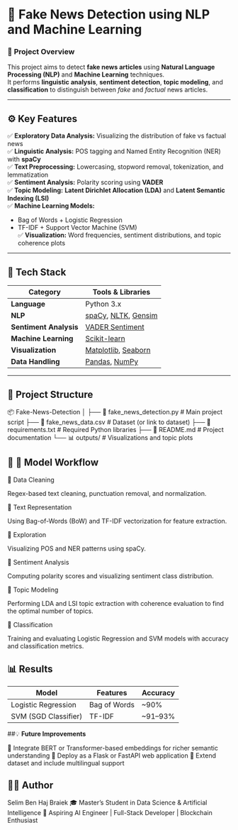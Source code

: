 # 🧠 Fake News Detection using NLP and Machine Learning

### 📄 **Project Overview**
This project aims to detect **fake news articles** using **Natural Language Processing (NLP)** and **Machine Learning** techniques.  
It performs **linguistic analysis**, **sentiment detection**, **topic modeling**, and **classification** to distinguish between *fake* and *factual* news articles.

---

## ⚙️ **Key Features**
✅ **Exploratory Data Analysis:** Visualizing the distribution of fake vs factual news  
✅ **Linguistic Analysis:** POS tagging and Named Entity Recognition (NER) with **spaCy**  
✅ **Text Preprocessing:** Lowercasing, stopword removal, tokenization, and lemmatization  
✅ **Sentiment Analysis:** Polarity scoring using **VADER**  
✅ **Topic Modeling:** **Latent Dirichlet Allocation (LDA)** and **Latent Semantic Indexing (LSI)**  
✅ **Machine Learning Models:**
- Bag of Words + Logistic Regression  
- TF-IDF + Support Vector Machine (SVM)  
✅ **Visualization:** Word frequencies, sentiment distributions, and topic coherence plots  

---

## 🧰 **Tech Stack**

| Category | Tools & Libraries |
|-----------|------------------|
| **Language** | Python 3.x |
| **NLP** | [spaCy](https://spacy.io/), [NLTK](https://www.nltk.org/), [Gensim](https://radimrehurek.com/gensim/) |
| **Sentiment Analysis** | [VADER Sentiment](https://github.com/cjhutto/vaderSentiment) |
| **Machine Learning** | [Scikit-learn](https://scikit-learn.org/stable/) |
| **Visualization** | [Matplotlib](https://matplotlib.org/), [Seaborn](https://seaborn.pydata.org/) |
| **Data Handling** | [Pandas](https://pandas.pydata.org/), [NumPy](https://numpy.org/) |

---

## 📁 **Project Structure**

📦 Fake-News-Detection
│
├── 📄 fake_news_detection.py # Main project script
├── 📄 fake_news_data.csv # Dataset (or link to dataset)
├── 📄 requirements.txt # Required Python libraries
├── 📄 README.md # Project documentation
└── 📊 outputs/ # Visualizations and topic plots




## 📁 **🧪 Model Workflow**
🔹 Data Cleaning

Regex-based text cleaning, punctuation removal, and normalization.

🔹 Text Representation

Using Bag-of-Words (BoW) and TF-IDF vectorization for feature extraction.

🔹 Exploration

Visualizing POS and NER patterns using spaCy.

🔹 Sentiment Analysis

Computing polarity scores and visualizing sentiment class distribution.

🔹 Topic Modeling

Performing LDA and LSI topic extraction with coherence evaluation to find the optimal number of topics.

🔹 Classification

Training and evaluating Logistic Regression and SVM models with accuracy and classification metrics.


## 📊 **Results**

| Model                | Features     | Accuracy |
| -------------------- | ------------ | -------- |
| Logistic Regression  | Bag of Words | ~90%     |
| SVM (SGD Classifier) | TF-IDF       | ~91–93%  |


##💡 **Future Improvements**

🔹 Integrate BERT or Transformer-based embeddings for richer semantic understanding
🔹 Deploy as a Flask or FastAPI web application
🔹 Extend dataset and include multilingual support


## 👨‍💻 **Author**

Selim Ben Haj Braiek
🎓 Master’s Student in Data Science & Artificial Intelligence
💼 Aspiring AI Engineer | Full-Stack Developer | Blockchain Enthusiast

